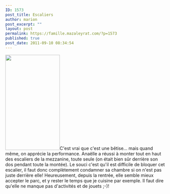 ```yaml
---
ID: 1573
post_title: Escaliers
author: marion
post_excerpt: ""
layout: post
permalink: https://famille.mazaleyrat.com/?p=1573
published: true
post_date: 2011-09-10 08:34:54
---
```

<a href="http://famille.mazaleyrat.com/wp-content/uploads/2011/09/17.jpg"><img class="alignleft size-medium wp-image-1574" title="En haut" src="http://famille.mazaleyrat.com/wp-content/uploads/2011/09/17-171x300.jpg" alt="" width="171" height="300" /></a>C'est vrai que c'est une bêtise... mais quand même, on apprécie la performance. 
Anaëlle a réussi à monter tout en haut des escaliers de la mezzanine, toute seule (on était bien sûr derrière son dos pendant toute la montée).
Le souci c'est qu'il est difficile de bloquer cet escalier, il faut donc complètement condamner sa chambre si on n'est pas juste derrière elle!
Heureusement, depuis la rentrée, elle semble mieux accepter le parc, et y rester le temps que je cuisine par exemple. Il faut dire qu'elle ne manque pas d'activités et de jouets ;-)!

&nbsp;
